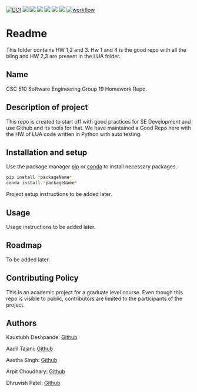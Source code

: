 [![DOI](https://zenodo.org/badge/528490949.svg)](https://zenodo.org/badge/latestdoi/528490949)
![](https://img.shields.io/badge/build-passing-Python_informational?style=flat&logo=<LOGO_NAME>&logoColor=white&color=2bbc8a)
![](https://img.shields.io/badge/OS-Linux-Python_informational?style=flat&logo=<LOGO_NAME>&logoColor=white&color=2bbc8a)
![](https://img.shields.io/badge/Code-Python-informational?style=flat&logo=<LOGO_NAME>&logoColor=white&color=2bbc8a)
![](https://img.shields.io/badge/IDE-IntelliJ_IDEA-informational?style=flat&logo=<LOGO_NAME>&logoColor=white&color=2bbc8a)
![](https://img.shields.io/badge/Shell-Bash-informational?style=flat&logo=<LOGO_NAME>&logoColor=white&color=2bbc8a)
![](https://img.shields.io/badge/License-MIT-informational?style=flat&logo=<LOGO_NAME>&logoColor=white&color=2bbc8a)
[![workflow](https://github.com/aadiltajani/CSC510-HW-GRP19/actions/workflows/main.yml/badge.svg)](https://github.com/aadiltajani/CSC510-HW-GRP19/actions)
# Readme

This folder contains HW 1,2 and 3. Hw 1 and 4 is the good repo with all the bling and HW 2,3 are present in the LUA folder.

## Name

CSC 510 Software Engineering Group 19 Homework Repo.

## Description of project

This repo is created to start off with good practices for SE Development and use Github and its tools for that. We have maintained a Good Repo here with the HW of LUA code written in Python with auto testing.

## Installation and setup

Use the package manager [pip](https://pip.pypa.io/en/stable/) or [conda](https://docs.conda.io/en/latest/)
to install necessary packages.

```bash
pip install *packageName*
conda install *packageName*
```

Project setup instructions to be added later.

## Usage

Usage instructions to be added later.

## Roadmap

To be added later.

## Contributing Policy

This is an academic project for a graduate level course. Even though this repo is visible to public, contributors are limited to the participants of the project.

## Authors

Kaustubh Deshpande: [Github](https://github.com/KaustubhKael)

Aadil Tajani: [Github](https://github.com/aadiltajani)

Aastha Singh: [Github](https://github.com/asingh0404)

Arpit Choudhary: [Github](https://github.com/ArpitCh21)

Dhruvish Patel: [Github](https://github.com/Dhruvish-Patel)
